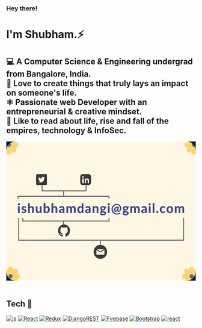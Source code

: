 ### Hey there! 
<h1>I'm Shubham.⚡ </h1>
<h2>&#x1F4BB; A Computer Science & Engineering undergrad from Bangalore, India.<br>
&#x1F499; Love to create things that truly lays an impact on someone's life.<br>
⚛️ Passionate web Developer with an entrepreneurial & creative mindset.<br>
&#x1F4D6; Like to read about life, rise and fall of the empires, technology & InfoSec.</h2>
<div align="center">
  <img src="banner-readme.jpg" style="width:570px;height:370px">
  </div>
  
  <br/>
  
## Tech 🚀


[![js](https://img.shields.io/badge/JavaScript-F7DF1E?style=for-the-badge&logo=javascript&logoColor=black)](#)
[![React](https://img.shields.io/badge/React-20232A?style=for-the-badge&logo=react&logoColor=61DAF)](#)
[![Redux](https://img.shields.io/badge/Redux-593D88?style=for-the-badge&logo=redux&logoColor=white)](#) 
[![DjangoREST](https://img.shields.io/badge/DJANGO-REST-ff1709?style=for-the-badge&logo=django&logoColor=white&color=brown&labelColor=grey)](#)
[![Firebase](https://img.shields.io/badge/firebase-20232A.svg?style=for-the-badge&logo=firebase)](#)
[![Bootstrap](https://img.shields.io/badge/Bootstrap-563D7C?style=for-the-badge&logo=bootstrap&logoColor=white)](#) 
[![react](https://img.shields.io/badge/Material--UI-20232A?style=for-the-badge&logo=material-ui&logoColor=0081CB
)](#)





<!--
**technoshubham/technoshubham** is a ✨ _special_ ✨ repository because its `README.md` (this file) appears on your GitHub profile.

Here are some ideas to get you started:

- 🔭 I’m currently working on ...
- 🌱 I’m currently learning ...
- 👯 I’m looking to collaborate on ...
- 🤔 I’m looking for help with ...
- 💬 Ask me about ...
- 📫 How to reach me: ...
- 😄 Pronouns: ...
- ⚡ Fun fact: ...
-->
